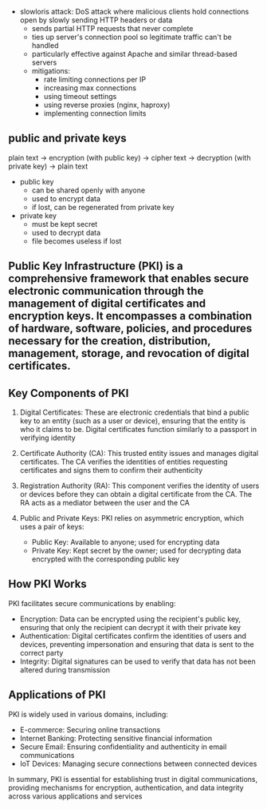 
- slowloris attack: DoS attack where malicious clients hold connections open by slowly sending HTTP headers or data
  - sends partial HTTP requests that never complete
  - ties up server's connection pool so legitimate traffic can't be handled
  - particularly effective against Apache and similar thread-based servers
  - mitigations:
    - rate limiting connections per IP
    - increasing max connections
    - using timeout settings
    - using reverse proxies (nginx, haproxy)
    - implementing connection limits

## public and private keys

plain text -> encryption (with public key) -> cipher text -> decryption (with private key) -> plain text

- public key
  - can be shared openly with anyone
  - used to encrypt data
  - if lost, can be regenerated from private key
- private key
  - must be kept secret
  - used to decrypt data
  - file becomes useless if lost

## Public Key Infrastructure (PKI) is a comprehensive framework that enables secure electronic communication through the management of digital certificates and encryption keys. It encompasses a combination of hardware, software, policies, and procedures necessary for the creation, distribution, management, storage, and revocation of digital certificates.

## Key Components of PKI

1. Digital Certificates: These are electronic credentials that bind a public key to an entity (such as a user or device), ensuring that the entity is who it claims to be. Digital certificates function similarly to a passport in verifying identity

2. Certificate Authority (CA): This trusted entity issues and manages digital certificates. The CA verifies the identities of entities requesting certificates and signs them to confirm their authenticity

3. Registration Authority (RA): This component verifies the identity of users or devices before they can obtain a digital certificate from the CA. The RA acts as a mediator between the user and the CA

4. Public and Private Keys: PKI relies on asymmetric encryption, which uses a pair of keys:
   - Public Key: Available to anyone; used for encrypting data
   - Private Key: Kept secret by the owner; used for decrypting data encrypted with the corresponding public key

## How PKI Works

PKI facilitates secure communications by enabling:
- Encryption: Data can be encrypted using the recipient's public key, ensuring that only the recipient can decrypt it with their private key
- Authentication: Digital certificates confirm the identities of users and devices, preventing impersonation and ensuring that data is sent to the correct party
- Integrity: Digital signatures can be used to verify that data has not been altered during transmission

## Applications of PKI

PKI is widely used in various domains, including:
- E-commerce: Securing online transactions
- Internet Banking: Protecting sensitive financial information
- Secure Email: Ensuring confidentiality and authenticity in email communications
- IoT Devices: Managing secure connections between connected devices

In summary, PKI is essential for establishing trust in digital communications, providing mechanisms for encryption, authentication, and data integrity across various applications and services
